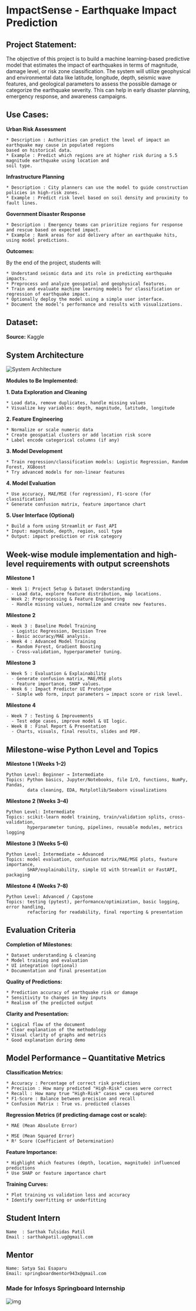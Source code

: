 # ImpactSense - Earthquake Impact Prediction

## Project Statement:

The objective of this project is to build a machine learning-based predictive model that estimates the impact of
earthquakes in terms of magnitude, damage level, or risk zone classification. The system will utilize geophysical
and environmental data like latitude, longitude, depth, seismic wave features, and geological parameters to assess
the possible damage or categorize the earthquake severity. This can help in early disaster planning, emergency
response, and awareness campaigns.

## Use Cases:

**Urban Risk Assessment**

```
* Description : Authorities can predict the level of impact an earthquake may cause in populated regions
based on historical data.
* Example : Predict which regions are at higher risk during a 5.5 magnitude earthquake using location and
soil type.
```

**Infrastructure Planning**

```
* Description : City planners can use the model to guide construction policies in high-risk zones.
* Example : Predict risk level based on soil density and proximity to fault lines.
```

**Government Disaster Response**

```
* Description : Emergency teams can prioritize regions for response and rescue based on expected impact.
* Example : Rank areas for aid delivery after an earthquake hits, using model predictions.
```

**Outcomes:**

By the end of the project, students will:

```
* Understand seismic data and its role in predicting earthquake impacts.
* Preprocess and analyze geospatial and geophysical features.
* Train and evaluate machine learning models for classification or regression of earthquake impact.
* Optionally deploy the model using a simple user interface.
* Document the model’s performance and results with visualizations.
```

## Dataset:

**Source:** Kaggle

## System Architecture

![System Architecture](images/system_architecture.png)

**Modules to Be Implemented:**

**1. Data Exploration and Cleaning**

```
* Load data, remove duplicates, handle missing values
* Visualize key variables: depth, magnitude, latitude, longitude
```

**2. Feature Engineering**

```
* Normalize or scale numeric data
* Create geospatial clusters or add location risk score
* Label encode categorical columns (if any)
```

**3. Model Development**

```
* Train regression/classification models: Logistic Regression, Random Forest, XGBoost
* Try advanced models for non-linear features
```

**4. Model Evaluation**

```
* Use accuracy, MAE/MSE (for regression), F1-score (for classification)
* Generate confusion matrix, feature importance chart
```

**5. User Interface (Optional)**

```
* Build a form using Streamlit or Fast API
* Input: magnitude, depth, region, soil type
* Output: impact prediction or risk category
```

## Week-wise module implementation and high-level requirements with output screenshots

**Milestone 1**

```
- Week 1: Project Setup & Dataset Understanding
  - Load data, explore feature distribution, map locations.
- Week 2: Preprocessing & Feature Engineering
  - Handle missing values, normalize and create new features.
```

**Milestone 2**

```
- Week 3 : Baseline Model Training
  - Logistic Regression, Decision Tree
  - Basic accuracy/MAE analysis.
- Week 4 : Advanced Model Training
  - Random Forest, Gradient Boosting
  - Cross-validation, hyperparameter tuning.
```

**Milestone 3**

```
- Week 5 : Evaluation & Explainability
  - Generate confusion matrix, MAE/MSE plots
  - Feature importance, SHAP values.
- Week 6 : Impact Predictor UI Prototype
  - Simple web form, input parameters → impact score or risk level.
```

**Milestone 4**

```
- Week 7 : Testing & Improvements
  - Test edge cases, improve model & UI logic.
- Week 8 : Final Report & Presentation
  - Charts, visuals, final results, slides and PDF.
```

## Milestone-wise Python Level and Topics

**Milestone 1 (Weeks 1–2)**

```
Python Level: Beginner → Intermediate
Topics: Python basics, Jupyter/Notebooks, file I/O, functions, NumPy, Pandas,
        data cleaning, EDA, Matplotlib/Seaborn visualizations
```

**Milestone 2 (Weeks 3–4)**

```
Python Level: Intermediate
Topics: scikit-learn model training, train/validation splits, cross-validation,
        hyperparameter tuning, pipelines, reusable modules, metrics logging
```

**Milestone 3 (Weeks 5–6)**

```
Python Level: Intermediate → Advanced
Topics: model evaluation, confusion matrix/MAE/MSE plots, feature importance,
        SHAP/explainability, simple UI with Streamlit or FastAPI, packaging
```

**Milestone 4 (Weeks 7–8)**

```
Python Level: Advanced / Capstone
Topics: testing (pytest), performance/optimization, basic logging, error handling,
        refactoring for readability, final reporting & presentation
```

## Evaluation Criteria

**Completion of Milestones:**

```
* Dataset understanding & cleaning
* Model training and evaluation
* UI integration (optional)
* Documentation and final presentation
```

**Quality of Predictions:**

```
* Prediction accuracy of earthquake risk or damage
* Sensitivity to changes in key inputs
* Realism of the predicted output
```

**Clarity and Presentation:**

```
* Logical flow of the document
* Clear explanation of the methodology
* Visual clarity of graphs and metrics
* Good explanation during demo
```

## Model Performance – Quantitative Metrics

**Classification Metrics:**

```
* Accuracy : Percentage of correct risk predictions
* Precision : How many predicted "High-Risk" cases were correct
* Recall : How many true "High-Risk" cases were captured
* F1-Score : Balance between precision and recall
* Confusion Matrix : True vs. predicted classes
```

**Regression Metrics (if predicting damage cost or scale):**

```
* MAE (Mean Absolute Error)
```

```
* MSE (Mean Squared Error)
* R² Score (Coefficient of Determination)
```

**Feature Importance:**

```
* Highlight which features (depth, location, magnitude) influenced predictions
* Use SHAP or feature importance chart
```

**Training Curves:**

```
* Plot training vs validation loss and accuracy
* Identify overfitting or underfitting
```

## Student Intern

```
Name  : Sarthak Tulsidas Patil
Email : sarthakpatil.ug@gmail.com
```
## Mentor

```
Name: Satya Sai Esaparu
Email: springboardmentor943x@gmail.com
```

### Made for Infosys Springboard Internship
![img](https://cdna.artstation.com/p/assets/images/images/049/456/834/original/moises-dimas-night-of-falling-stars-hd-2-wallpaper.gif?1652540104)